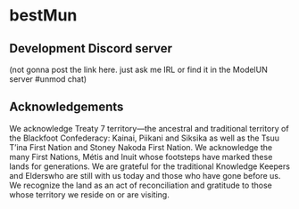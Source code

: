 # bestMun

## Development Discord server

(not gonna post the link here. just ask me IRL or find it in the ModelUN server #unmod chat)

## Acknowledgements

We acknowledge Treaty 7 territory—the ancestral and traditional territory of the Blackfoot Confederacy: Kainai, Piikani and Siksika as well as the Tsuu T’ina First Nation and Stoney Nakoda First Nation. We acknowledge the many First Nations, Métis and Inuit whose footsteps have marked these lands for generations. We are grateful for the traditional Knowledge Keepers and Elderswho are still with us today and those who have gone before us. We recognize the land as an act of reconciliation and gratitude to those whose territory we reside on or are visiting.
